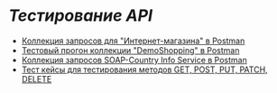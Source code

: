 # ___Тестирование API___
* [Коллекция запросов для "Интернет-магазина" в Postman](https://www.postman.com/keneshova14/workspace/my-workspace/collection/35101960-66b7de3e-0e0e-42f2-96d9-789250cb56b3?action=share&creator=35101960&active-environment=35101960-2f109237-023c-4584-a012-a810dea94a94)
* [Тестовый прогон коллекции "DemoShopping" в Postman](https://github.com/keneshova14/api/blob/main/DemoShopping.postman_test_run_Zhanara_Keneshova)
* [Коллекция запросов SOAP-Country Info Service в Postman](https://www.postman.com/keneshova14/workspace/my-workspace/collection/35101960-9866d359-43fa-413a-8185-5ce1adc341f4?action=share&creator=35101960&active-environment=35101960-2f109237-023c-4584-a012-a810dea94a94)
* [Тест кейсы для тестирования методов GET, POST, PUT, PATCH, DELETE](https://github.com/keneshova14/api/blob/main/%D0%A2%D0%B5%D1%81%D1%82%20%D0%BA%D0%B5%D0%B9%D1%81%D1%8B%20%D0%B4%D0%BB%D1%8F%20%D1%82%D0%B5%D1%81%D1%82%D0%B8%D1%80%D0%BE%D0%B2%D0%B0%D0%BD%D0%B8%D1%8F%20%D1%80%D0%B0%D0%B7%D0%BB%D0%B8%D1%87%D0%BD%D1%8B%D1%85%20%D0%BC%D0%B5%D1%82%D0%BE%D0%B4%D0%BE%D0%B2.pdf)
